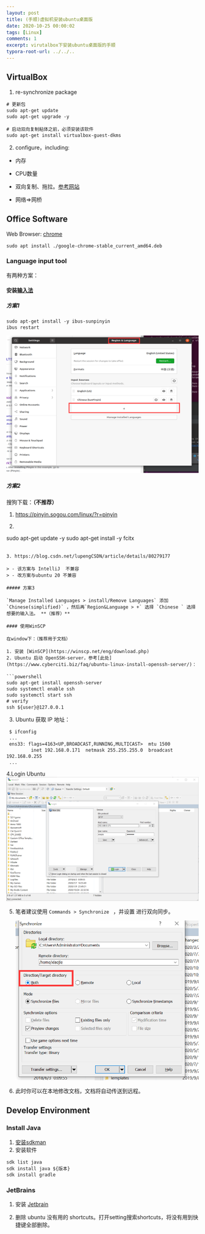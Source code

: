 ```yaml
---
layout: post
title: (手顺)虚拟机安装ubuntu桌面版
date: 2020-10-25 00:00:02
tags: [Linux]
comments: 1
excerpt: virutalbox下安装ubuntu桌面版的手顺
typora-root-url: ../../..
---
```



## VirtualBox

1. re-synchronize package

```shell
# 更新包
sudo apt-get update
sudo apt-get upgrade -y

# 启动双向复制粘体之前，必须安装该软件
sudo apt-get install virtualbox-guest-dkms
```

2. configure，including:

- 内存

- CPU数量

- 双向复制、拖拉。[参考网站](https://askubuntu.com/questions/533071/virtualbox-4-12-shared-clipboard-not-working-in-ubuntu14-04https://askubuntu.com/questions/533071/virtualbox-4-12-shared-clipboard-not-working-in-ubuntu14-04)

- 网络=>网桥

## Office Software

Web Browser: [chrome](https://www.googleadservices.com/pagead/aclk?sa=L&ai=DChcSEwjCo7DB7OLrAhXL1pYKHd4oAnoYABABGgJ0bA&ohost=www.google.com&cid=CAESQOD2Ya1OIm8VDAPD6BDQ79pEQil9F4RdqXguCvtfnA3gPTzQkC9E_8LDQ1yAYNwQSPm0i7FOTiEhGeKzwPLvXxo&sig=AOD64_1lpkbv0pXu9RigkNki85ADphgFWA&q=&ved=2ahUKEwiN_ajB7OLrAhWVH3AKHapVD7oQqyQoAHoECDYQEw&adurl=)

```shell
sudo apt install ./google-chrome-stable_current_amd64.deb
```

### Language input tool

有两种方案：

#### 安装[输入法](https://askubuntu.com/questions/59356/how-do-i-get-chinese-input-to-work)

##### 方案1

```
sudo apt-get install -y ibus-sunpinyin
ibus restart
```

![image-20200912141905550](/assets/blog_res/image-20200912141905550.png)

##### 方案2

搜狗下载：**（不推荐）**

1. https://pinyin.sogou.com/linux/?r=pinyin

2. ```shell
sudo apt-get update -y
   sudo apt-get install -y fcitx
  ```
  
3. https://blog.csdn.net/lupengCSDN/article/details/80279177

> - 该方案与 IntelliJ  不兼容
> - 改方案与ubuntu 20 不兼容

##### 方案3

`Manage Installed Languages > install/Remove Languages` 添加 `Chinese(simplified)` ，然后再`Region&Language > +` 选择 `Chinese ` 选择想要的输入法。 **（推荐）**

#### 使用WinSCP

在window下：（推荐用于文档）

1. 安装 [WinSCP](https://winscp.net/eng/download.php)
2. Ubuntu 启动 OpenSSH-server，参考[此处](https://www.cyberciti.biz/faq/ubuntu-linux-install-openssh-server/)：

```powershell
sudo apt-get install openssh-server
sudo systemctl enable ssh
sudo systemctl start ssh
# verify
ssh ${user}@127.0.0.1
```

3. Ubuntu 获取 IP 地址：

```shell
 $ ifconfig
 ...
 ens33: flags=4163<UP,BROADCAST,RUNNING,MULTICAST>  mtu 1500
         inet 192.168.0.171  netmask 255.255.255.0  broadcast 192.168.0.255
 ...
```
4.Login Ubuntu![](/assets/blog_res/image-20201025173928349.png)

5. 笔者建议使用 `Commands > Synchronize ` ，并设置 进行双向同步。

   ![image-20201025175856080](/assets/blog_res/image-20201025175856080.png)

6. 此时你可以在本地修改文档，文档将自动传送到远程。

## Develop Environment

### Install Java

1. [安装sdkman](https://sdkman.io/install)
2. 安装软件

```shell
sdk list java
sdk install java ${版本}
sdk install gradle
```

### JetBrains

1. 安装 [Jetbrain](https://www.jetbrains.com/)

2. 删除 ubuntu 没有用的 shortcuts。打开setting搜索shortcuts，将没有用到快捷键全部删除。